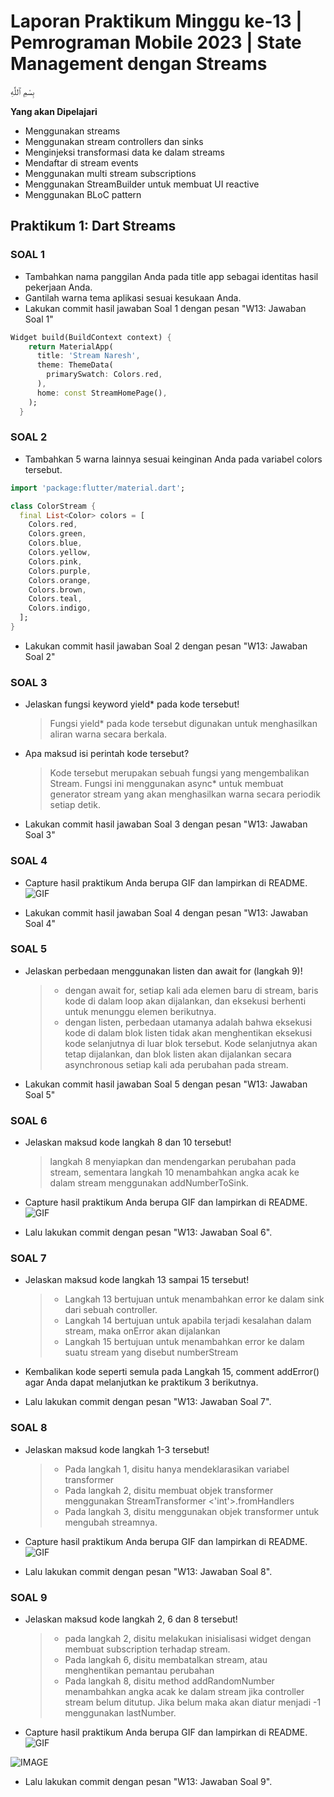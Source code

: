 # Laporan Praktikum Minggu ke-13 | Pemrograman Mobile 2023 | State Management dengan Streams

بِسْمِ ٱللَّٰهِ

**Yang akan Dipelajari**

- Menggunakan streams
- Menggunakan stream controllers dan sinks
- Menginjeksi transformasi data ke dalam streams
- Mendaftar di stream events
- Menggunakan multi stream subscriptions
- Menggunakan StreamBuilder untuk membuat UI reactive
- Menggunakan BLoC pattern

## **Praktikum 1: Dart Streams**

### **SOAL 1**
- Tambahkan nama panggilan Anda pada title app sebagai identitas hasil pekerjaan Anda.
- Gantilah warna tema aplikasi sesuai kesukaan Anda.
- Lakukan commit hasil jawaban Soal 1 dengan pesan "W13: Jawaban Soal 1"

```dart
Widget build(BuildContext context) {
    return MaterialApp(
      title: 'Stream Naresh',
      theme: ThemeData(
        primarySwatch: Colors.red,
      ),
      home: const StreamHomePage(),
    );
  }
```

### **SOAL 2**
- Tambahkan 5 warna lainnya sesuai keinginan Anda pada variabel colors tersebut.
```dart
import 'package:flutter/material.dart';

class ColorStream {
  final List<Color> colors = [
    Colors.red,
    Colors.green,
    Colors.blue,
    Colors.yellow,
    Colors.pink,
    Colors.purple,
    Colors.orange,
    Colors.brown,
    Colors.teal,
    Colors.indigo,
  ];
}

```
- Lakukan commit hasil jawaban Soal 2 dengan pesan "W13: Jawaban Soal 2"

### **SOAL 3**
- Jelaskan fungsi keyword yield* pada kode tersebut!
    > Fungsi yield* pada kode tersebut digunakan untuk menghasilkan aliran warna secara berkala. 
- Apa maksud isi perintah kode tersebut?
    > Kode tersebut merupakan sebuah fungsi yang mengembalikan Stream<Color>. Fungsi ini menggunakan async* untuk membuat generator stream yang akan menghasilkan warna secara periodik setiap detik.
- Lakukan commit hasil jawaban Soal 3 dengan pesan "W13: Jawaban Soal 3"

### **SOAL 4**
- Capture hasil praktikum Anda berupa GIF dan lampirkan di README.
![GIF](/Week-13/docs/screenshot/Soal4.gif)

- Lakukan commit hasil jawaban Soal 4 dengan pesan "W13: Jawaban Soal 4"

### **SOAL 5**

- Jelaskan perbedaan menggunakan listen dan await for (langkah 9)!
    > - dengan await for, setiap kali ada elemen baru di stream, baris kode di dalam loop akan dijalankan, dan eksekusi berhenti untuk menunggu elemen berikutnya.
    > - dengan listen, perbedaan utamanya adalah bahwa eksekusi kode di dalam blok listen tidak akan menghentikan eksekusi kode selanjutnya di luar blok tersebut. Kode selanjutnya akan tetap dijalankan, dan blok listen akan dijalankan secara asynchronous setiap kali ada perubahan pada stream.

- Lakukan commit hasil jawaban Soal 5 dengan pesan "W13: Jawaban Soal 5"

### **SOAL 6**

- Jelaskan maksud kode langkah 8 dan 10 tersebut!
    > langkah 8 menyiapkan dan mendengarkan perubahan pada stream, sementara langkah 10 menambahkan angka acak ke dalam stream menggunakan addNumberToSink. 

- Capture hasil praktikum Anda berupa GIF dan lampirkan di README.
![GIF](/Week-13/docs/screenshot/Soal6.gif)

- Lalu lakukan commit dengan pesan "W13: Jawaban Soal 6".

### **SOAL 7**

- Jelaskan maksud kode langkah 13 sampai 15 tersebut!
    > - Langkah 13 bertujuan untuk menambahkan error ke dalam sink dari sebuah controller. 
    > - Langkah 14 bertujuan untuk apabila terjadi kesalahan dalam stream, maka onError akan dijalankan
    > - Langkah 15 bertujuan untuk menambahkan error ke dalam suatu stream yang disebut numberStream
    
- Kembalikan kode seperti semula pada Langkah 15, comment addError() agar Anda dapat melanjutkan ke praktikum 3 berikutnya.
- Lalu lakukan commit dengan pesan "W13: Jawaban Soal 7".

### **SOAL 8**

- Jelaskan maksud kode langkah 1-3 tersebut!
    > - Pada langkah 1, disitu hanya mendeklarasikan variabel transformer 
    > - Pada langkah 2, disitu membuat objek transformer menggunakan StreamTransformer <'int'>.fromHandlers
    > - Pada langkah 3, disitu menggunakan objek transformer untuk mengubah streamnya.
- Capture hasil praktikum Anda berupa GIF dan lampirkan di README.
![GIF](/Week-13/docs/screenshot/Soal8.gif)

- Lalu lakukan commit dengan pesan "W13: Jawaban Soal 8".

### **SOAL 9**

- Jelaskan maksud kode langkah 2, 6 dan 8 tersebut!
    > - pada langkah 2, disitu melakukan inisialisasi widget dengan membuat subscription terhadap stream.
    > - Pada langkah 6, disitu membatalkan stream, atau menghentikan pemantau perubahan
    > - Pada langkah 8, disitu method addRandomNumber menambahkan angka acak ke dalam stream jika controller stream belum ditutup. Jika belum maka akan diatur menjadi -1 menggunakan lastNumber.

- Capture hasil praktikum Anda berupa GIF dan lampirkan di README.
![GIF](/Week-13/docs/screenshot/Soal9.gif)

![IMAGE](/Week-13/docs/screenshot/soal9.PNG)

- Lalu lakukan commit dengan pesan "W13: Jawaban Soal 9".